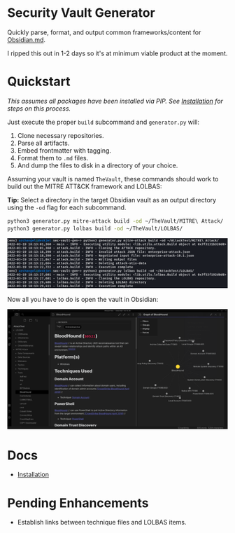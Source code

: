 # Security Vault Generator

Quickly parse, format, and output common frameworks/content for [Obsidian.md](https://obsidian.md).

I ripped this out in 1-2 days so it's at minimum viable product at the moment.

# Quickstart

_This assumes all packages have been installed via PIP. See [Installation](docs/Installation.md)
for steps on this process._

Just execute the proper `build` subcommand and `generator.py` will:

1. Clone necessary repositories.
2. Parse all artifacts.
3. Embed frontmatter with tagging.
4. Format them to `.md` files.
5. And dump the files to disk in a directory of your choice.

Assuming your vault is named `TheVault`, these commands should work
to build out the MITRE ATT&CK framework and LOLBAS:

**Tip:** Select a directory in the target Obsidian vault  as an output directory using the `-od` flag
for each subcommand.

```bash
python3 generator.py mitre-attack build -od ~/TheVault/MITRE\ Attack/
python3 generator.py lolbas build -od ~/TheVault/LOLBAS/
```

![execution](docs/resources/execution.png)

Now all you have to do is open the vault in Obsidian:

![obsidian](docs/resources/obsidian_attack.png)

# Docs

- [Installation](docs/Installation.md)

# Pending Enhancements

- Establish links between technique files and LOLBAS items.
